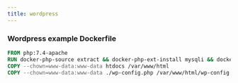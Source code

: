 ```yaml
---
title: wordpress
---
```


### Wordpress example Dockerfile

```Dockerfile
FROM php:7.4-apache
RUN docker-php-source extract && docker-php-ext-install mysqli && docker-php-source delete
COPY --chown=www-data:www-data htdocs /var/www/html
COPY --chown=www-data:www-data ./wp-config.php /var/www/html/wp-config.php
```